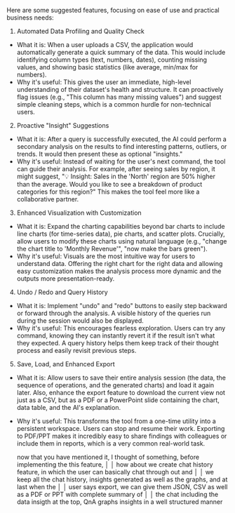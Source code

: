 Here are some suggested features, focusing on ease of use and practical business needs:

  1. Automated Data Profiling and Quality Check
   * What it is: When a user uploads a CSV, the application would automatically generate a quick
     summary of the data. This would include identifying column types (text, numbers, dates), counting
     missing values, and showing basic statistics (like average, min/max for numbers).
   * Why it's useful: This gives the user an immediate, high-level understanding of their dataset's
     health and structure. It can proactively flag issues (e.g., "This column has many missing
     values") and suggest simple cleaning steps, which is a common hurdle for non-technical users.

  2. Proactive "Insight" Suggestions
   * What it is: After a query is successfully executed, the AI could perform a secondary analysis on
     the results to find interesting patterns, outliers, or trends. It would then present these as
     optional "insights."
   * Why it's useful: Instead of waiting for the user's next command, the tool can guide their
     analysis. For example, after seeing sales by region, it might suggest, "💡 Insight: Sales in the 
     'North' region are 50% higher than the average. Would you like to see a breakdown of product 
     categories for this region?" This makes the tool feel more like a collaborative partner.

  3. Enhanced Visualization with Customization
   * What it is: Expand the charting capabilities beyond bar charts to include line charts (for
     time-series data), pie charts, and scatter plots. Crucially, allow users to modify these charts
     using natural language (e.g., "change the chart title to 'Monthly Revenue'", "now make the bars
     green").
   * Why it's useful: Visuals are the most intuitive way for users to understand data. Offering the
     right chart for the right data and allowing easy customization makes the analysis process more
     dynamic and the outputs more presentation-ready.

  4. Undo / Redo and Query History
   * What it is: Implement "undo" and "redo" buttons to easily step backward or forward through the
     analysis. A visible history of the queries run during the session would also be displayed.
   * Why it's useful: This encourages fearless exploration. Users can try any command, knowing they
     can instantly revert it if the result isn't what they expected. A query history helps them keep
     track of their thought process and easily revisit previous steps.

  5. Save, Load, and Enhanced Export
   * What it is: Allow users to save their entire analysis session (the data, the sequence of
     operations, and the generated charts) and load it again later. Also, enhance the export feature to
      download the current view not just as a CSV, but as a PDF or a PowerPoint slide containing the
     chart, data table, and the AI's explanation.
   * Why it's useful: This transforms the tool from a one-time utility into a persistent workspace.
     Users can stop and resume their work. Exporting to PDF/PPT makes it incredibly easy to share
     findings with colleagues or include them in reports, which is a very common real-world task.


     now that you have mentioned it, I thought of something, before implementing the this feature,   │
│    how about we create chat history feature, in which the user can basically chat through out and  │
│    we keep all the chat history, insights generated as well as the graphs, and at last when the    │
│    user says export, we can give them JSON, CSV as well as a PDF or PPT with complete summary of   │
│    the chat including the data insigth at the top, QnA graphs insights in a well structured manner